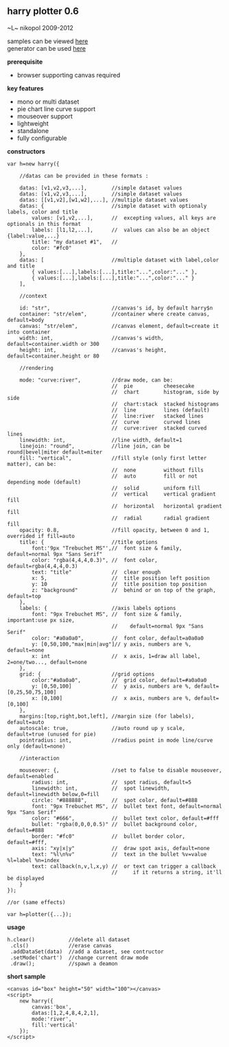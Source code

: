 harry plotter 0.6
-----------------
~L~ nikopol 2009-2012

samples can be viewed [here](http://nikopol.github.com/Harry-Plotter/)  
generator can be used [here](http://nikopol.github.com/Harry-Plotter/generator.html)

**prerequisite**

  - browser supporting canvas required

**key features**

  - mono or multi dataset
  - pie chart line curve support
  - mouseover support
  - lightweight
  - standalone
  - fully configurable

**constructors**

	var h=new harry({

		//datas can be provided in these formats :
		
		datas: [v1,v2,v3,...],        //simple dataset values
		datas: [v1,v2,v3,...],        //simple dataset values
		datas: [[v1,v2],[w1,w2],...], //multiple dataset values
		datas: {                      //simple dataset with optionaly labels, color and title
			values: [v1,v2,...],      //  excepting values, all keys are optionals in this format
			labels: [l1,l2,...],      //  values can also be an object {label:value,...}
			title: "my dataset #1",   //  
			color: "#fc0"
		},
		datas: [                      //multiple dataset with label,color and title
			{ values:[...],labels:[...],title:"...",color:"..." },
			{ values:[...],labels:[...],title:"...",color:"..." }
		],

		//context

		id: "str",                    //canvas's id, by default harry$n
		container: "str/elem",	      //container where create canvas, default=body
		canvas: "str/elem",           //canvas element, default=create it into container
		width: int,                   //canvas's width, default=container.width or 300
		height: int,                  //canvas's height, default=container.height or 80
		
		//rendering

		mode: "curve:river",          //draw mode, can be:
		                              //  pie          cheesecake
		                              //  chart        histogram, side by side
		                              //  chart:stack  stacked histograms
		                              //  line         lines (default)
		                              //  line:river   stacked lines
		                              //  curve        curved lines
		                              //  curve:river  stacked curved lines
		linewidth: int,               //line width, default=1
		linejoin: "round",            //line join, can be round|bevel|miter default=miter
		fill: "vertical",             //fill style (only first letter matter), can be:
		                              //  none         without fills
		                              //  auto         fill or not depending mode (default)
		                              //  solid        uniform fill
		                              //  vertical     vertical gradient fill
		                              //  horizontal   horizontal gradient fill
		                              //  radial       radial gradient fill
		opacity: 0.8,                 //fill opacity, between 0 and 1, overrided if fill=auto
		title: {                      //title options
			font:'9px "Trebuchet MS"',//  font size & family, default=normal 9px "Sans Serif"
			color: "rgba(4,4,4,0.3)", //  font color, default=rgba(4,4,4,0.3)
			text: "title"             //  clear enough
			x: 5,                     //  title position left position
			y: 10                     //  title position top position
			z: "background"           //  behind or on top of the graph, default=top
		},
		labels: {                     //axis labels options
			font: "9px Trebuchet MS", //  font size & family, important:use px size,
			                          //    default=normal 9px "Sans Serif"
			color: "#a0a0a0",         //  font color, default=a0a0a0
			y: [0,50,100,"max|min|avg"]// y axis, numbers are %, default=none
			x: int                    //  x axis, 1=draw all label, 2=one/two..., default=none
		},
		grid: {                       //grid options
			color:"#a0a0a0",          //  grid color, default=#a0a0a0
			y: [0,50,100]             //  y axis, numbers are %, default=[0,25,50,75,100]
			x: [0,100]                //  x axis, numbers are %, default=[0,100]
		},
		margins:[top,right,bot,left], //margin size (for labels), default=auto
		autoscale: true,              //auto round up y scale, default=true (unused for pie)
		pointradius: int,             //radius point in mode line/curve only (default=none)

		//interaction

		mouseover: {,                 //set to false to disable mouseover, default=enabled
			radius: int,              //  spot radius, default=5
			linewidth: int,           //  spot linewidth, default=linewidth below,0=fill
			circle: "#888888",        //  spot color, default=#888
			font: "9px Trebuchet MS", //  bullet text font, default=normal 9px "Sans Serif"
			color: "#666",            //  bullet text color, default=#fff
			bullet: "rgba(0,0,0,0.5)" //  bullet background color, default=#888
			border: "#fc0"            //  bullet border color, default=#fff,
			axis: "xy|x|y"            //  draw spot axis, default=none
			text: "%l\n%v"            //  text in the bullet %v=value %l=label %n=index
			text: callback(n,v,l,x,y) //  or text can trigger a callback
			                          //     if it returns a string, it'll be displayed
		}
	});

	//or (same effects)

	var h=plotter({...});

**usage**

	h.clear()           //delete all dataset
	 .cls()             //erase canvas
	 .addDataSet(data)  //add a dataset, see contructor
	 .setMode('chart')  //change current draw mode
	 .draw();           //spawn a deamon

**short sample**

	<canvas id="box" height="50" width="100"></canvas>
	<script>
		new harry({
			canvas:'box',
			datas:[1,2,4,8,4,2,1],
			mode:'river',
			fill:'vertical'
		});
	</script>
